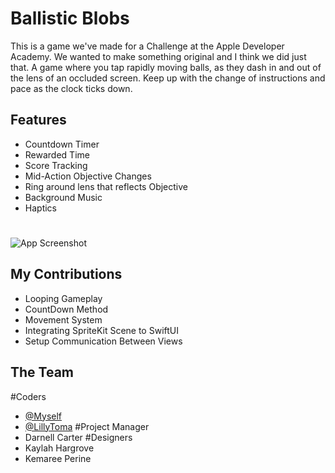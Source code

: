 
# Ballistic Blobs

This is a game we've made for a Challenge at the Apple Developer Academy. We wanted to make something original and I think we did just that. A game where you tap rapidly moving balls, as they dash in and out of the lens of an occluded screen. Keep up with the change of instructions and pace as the clock ticks down.


## Features

- Countdown Timer
- Rewarded Time
- Score Tracking
- Mid-Action Objective Changes
- Ring around lens that reflects Objective
- Background Music
- Haptics

#

![App Screenshot](https://i.postimg.cc/SNcH9JL5/temp-Imageljr-WIA.avif)


## My Contributions

- Looping Gameplay
- CountDown Method
- Movement System
- Integrating SpriteKit Scene to SwiftUI
- Setup Communication Between Views
## The Team
#Coders
- [@Myself](https://github.com/ClydeLJackson)
- [@LillyToma](https://www.github.com/lillytoma)
#Project Manager
- Darnell Carter
#Designers
- Kaylah Hargrove
- Kemaree Perine

